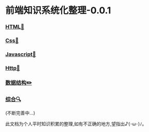 # 前端知识系统化整理-0.0.1

### [HTML📒](./Html/README.md)

### [Css🌈](./Css/README.md)

### [Javascript🚀](./Javascript/README.md)

### [Http📡](./http/README.md)

### [数据结构✏️](./dataStructure/README.md)

### [综合🔍](./综合/README.md)

<!-- ### [Node.js💨](./Node/README.md) -->

(不断完善中...)

此文档为个人平时知识积累的整理,如有不正确的地方,望指出♪(･ω･)ﾉ。
